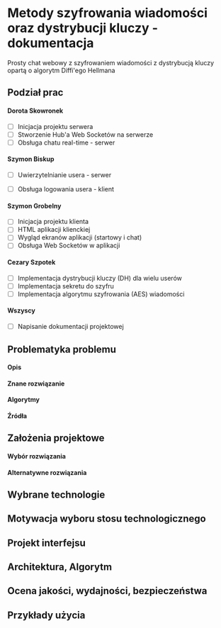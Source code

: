 # Metody szyfrowania wiadomości oraz dystrybucji kluczy - dokumentacja
Prosty chat webowy z szyfrowaniem wiadomości z dystrybucją kluczy opartą o algorytm Diffi'ego Hellmana

## Podział prac

#### Dorota Skowronek

- [ ] Inicjacja projektu serwera
- [ ] Stworzenie Hub'a Web Socketów na serwerze
- [ ] Obsługa chatu real-time - serwer

#### Szymon Biskup

- [ ] Uwierzytelnianie usera - serwer
- [ ] Obsługa logowania usera - klient


#### Szymon Grobelny

- [ ] Inicjacja projektu klienta
- [ ] HTML aplikacji klienckiej
- [ ] Wygląd ekranów aplikacji (startowy i chat)
- [ ] Obsługa Web Socketów w aplikacji

#### Cezary Szpotek

- [ ] Implementacja dystrybucji kluczy (DH) dla wielu userów
- [ ] Implementacja sekretu do szyfru
- [ ] Implementacja algorytmu szyfrowania (AES) wiadomości

#### Wszyscy

- [ ] Napisanie dokumentacji projektowej

## Problematyka problemu

#### Opis

#### Znane rozwiązanie

#### Algorytmy

#### Źródła

## Założenia projektowe

#### Wybór rozwiązania

#### Alternatywne rozwiązania

## Wybrane technologie

## Motywacja wyboru stosu technologicznego

## Projekt interfejsu

## Architektura, Algorytm

## Ocena jakości, wydajności, bezpieczeństwa

## Przykłady użycia
